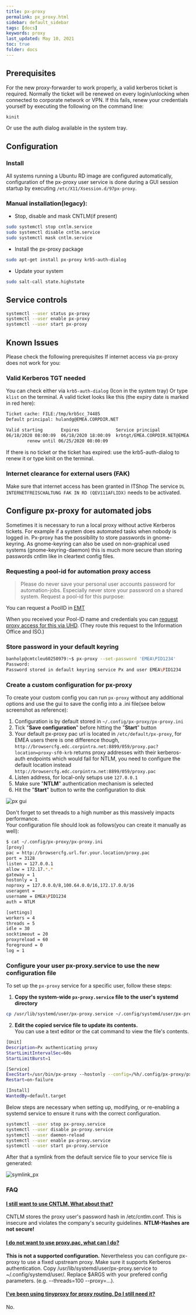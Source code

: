 ```yaml
---
title: px-proxy
permalink: px_proxy.html
sidebar: default_sidebar
tags: [docs]
keywords: proxy
last_updated: May 10, 2021
toc: true
folder: docs
---
```


## Prerequisites

For the new proxy-forwarder to work properly, a valid kerberos ticket is required. Normally the ticket will be renewed on every login/unlocking when connected to corporate network or VPN. If this fails, renew your credentials yourself by executing the following on the command line:

```bash
kinit
```

Or use the auth dialog available in the system tray.

## Configuration

### Install

All systems running a Ubuntu RD image are configured automatically, configuration of the px-proxy user service is done during a GUI session startup by executing `/etc/X11/Xsession.d/97px-proxy`.

### Manual installation(legacy):

- Stop, disable and mask CNTLM(if present)

```bash
sudo systemctl stop cntlm.service
sudo systemctl disable cntlm.service
sudo systemctl mask cntlm.service
```

- Install the px-proxy package

```bash
sudo apt-get install px-proxy krb5-auth-dialog
```

- Update your system

```bash 
sudo salt-call state.highstate
```

## Service controls

```bash
systemctl --user status px-proxy
systemctl --user enable px-proxy
systemctl --user start px-proxy
```

## Known Issues

Please check the following prerequisites If internet access via px-proxy does not work for you:

### Valid Kerberos TGT needed

You can check either via `krb5-auth-dialog` (Icon in the system tray)
Or type `klist` on the terminal. A valid ticket looks like this (the expiry date is marked in red here):

```bash
Ticket cache: FILE:/tmp/krb5cc_74485
Default principal: hulandg@EMEA.CORPDIR.NET

Valid starting       Expires              Service principal
06/18/2020 08:00:09  06/18/2020 18:00:09  krbtgt/EMEA.CORPDIR.NET@EMEA.CORPDIR.NET
        renew until 06/25/2020 08:00:09
```

If there is no ticket or the ticket has expired: use the krb5-auth-dialog to renew it or type kinit on the terminal.

### Internet clearance for external users (FAK)

Make sure that internet access has been granted in ITShop
The service `DL INTERNETFREISCHALTUNG FAK IN RD (QEV111AFLIDX)` needs to be activated.

## Configure px-proxy for automated jobs

Sometimes it is necessary to run a local proxy without active Kerberos tickets. For example if a system does automated tasks when nobody is logged in. Px-proxy has the possibility to store passwords in gnome-keyring.
As gnome-keyring can also be used on non-graphical used systems (gnome-keyring-daemon) this is much more secure than storing passwords cntlm like in cleartext config files.

### Requesting a pool-id for automation proxy access

> Please do never save your personal user accounts password for automation-jobs. Especially never store your password on a shared system. Request a pool-id for this purpose:

You can request a PoolID in [EMT](https://emt.iam.corpintra.net/emt/)

When you received your Pool-ID name and credentials you can [request
proxy access for this via UHD](
https://servicenow.i.mercedes-benz.com/esc?id=sc_cat_item&sys_id=062eec1f1b0c605093b43113dd4bcbf0
). (They route this request to the
Information Office and ISO.)

### Store password in your default keyring

```bash
banholp@cmtcleu60250979:~$ px-proxy --set-password 'EMEA\PID1234'
Password:
Password stored in default keyring service Px and user EMEA\PID1234
```

### Create a custom configuration for px-proxy

To create your custom config you can run `px-proxy` without any additional options and use the gui to save the config into a .ini file(see below screenshot as reference):

1) Configuration is by default stored in `~/.config/px-proxy/px-proxy.ini`  
2) Tick "**Save configuration**" before hitting the "**Start**" button  
3) Your default px-proxy pac url is located in `/etc/default/px-proxy`, for EMEA users there is one difference though, `http://browsercfg.edc.corpintra.net:8899/059/proxy.pac?location=proxy-sf0-krb` returns proxy addresses with their kerberos-auth endpoints which would fail for NTLM, you need to configure the default location instead `http://browsercfg.edc.corpintra.net:8899/059/proxy.pac`  
4) Listen address, for local-only setups use `127.0.0.1`  
5) Make sure "**NTLM**" authentication mechanism is selected  
6) Hit the "**Start**" button to write the configuration to disk  

![px gui](images/docs/px_proxy/px-proxy_115.png)

Don't forget to set threads to a high number as this massively impacts performance.  
Your configuration file should look as follows(you can create it manually as well):

```bash
$ cat ~/.config/px-proxy/px-proxy.ini 
[proxy]
pac = http://browsercfg.url.for.your.location/proxy.pac
port = 3128
listen = 127.0.0.1
allow = 172.17.*.*
gateway = 1
hostonly = 1
noproxy = 127.0.0.0/8,100.64.0.0/16,172.17.0.0/16
useragent = 
username = EMEA\PID1234
auth = NTLM

[settings]
workers = 4
threads = 5
idle = 30
socktimeout = 20
proxyreload = 60
foreground = 0
log = 1

```

### Configure your user px-proxy.service to use the new configuration file

To set up the `px-proxy` service for a specific user, follow these steps:

1) **Copy the system-wide `px-proxy.service` file to the user's systemd directory**

```bash
cp /usr/lib/systemd/user/px-proxy.service ~/.config/systemd/user/px-proxy.service
```

2) **Edit the copied service file to update its contents.**  
You can use a text editor or the cat command to view the file's contents.

```bash
[Unit]
Description=Px authenticating proxy
StartLimitIntervalSec=60s
StartLimitBurst=1

[Service]
ExecStart=/usr/bin/px-proxy --hostonly --config=/%h/.config/px-proxy/px-proxy.ini
Restart=on-failure

[Install]
WantedBy=default.target
```

Below steps are necessary when setting up, modifying, or re-enabling a systemd service to ensure it runs with the correct configuration.

```bash
systemctl --user stop px-proxy.service
systemctl --user disable px-proxy.service
systemctl --user daemon-reload
systemctl --user enable px-proxy.service
systemctl --user start px-proxy.service
```

After that a symlink from the default service file to your service file is generated:

![symlink_px](images/docs/px_proxy/symlink_px-proxy.png)

### FAQ

<div class="panel-group" id="accordion">
    <div class="panel panel-default">
        <div class="panel-heading">
            <h4 class="panel-title">
            <a class="noCrossRef accordion-toggle" data-toggle="collapse" data-parent="#accordion" href="#collapseOne">I still want to use CNTLM. What about that?</a>
            </h4>
        </div>
        <div id="collapseOne" class="panel-collapse collapse noCrossRef">
            <div class="panel-body">
                CNTLM stores the proxy user's password hash in /etc/cntlm.conf. This is insecure and violates the company's security guidelines. <b>NTLM-Hashes are not secure!</b>
            </div>
        </div>
    </div>
    <div class="panel panel-default">
        <div class="panel-heading">
            <h4 class="panel-title">
            <a class="noCrossRef accordion-toggle" data-toggle="collapse" data-parent="#accordion" href="#collapseTwo">I do not want to use proxy.pac, what can I do?</a>
            </h4>
        </div>
        <div id="collapseTwo" class="panel-collapse collapse noCrossRef">
            <div class="panel-body">
                <b>This is not a supported configuration.</b> Nevertheless you can configure px-proxy to use a fixed upstream proxy. Make sure it supports Kerberos authentication. Copy /usr/lib/systemd/user/px-proxy.service to ~/.config/systemd/user/. Replace $ARGS with your prefered config parameters. (e.g. --threads=100 --proxy=...).
            </div>
        </div>
    </div>
    <div class="panel panel-default">
        <div class="panel-heading">
            <h4 class="panel-title">
            <a class="noCrossRef accordion-toggle" data-toggle="collapse" data-parent="#accordion" href="#collapseThree">I've been using tinyproxy for proxy routing. Do I still need it?</a>
            </h4>
        </div>
        <div id="collapseThree" class="panel-collapse collapse noCrossRef">
            <div class="panel-body">
                No.
            </div>
        </div>
    </div>
</div>
